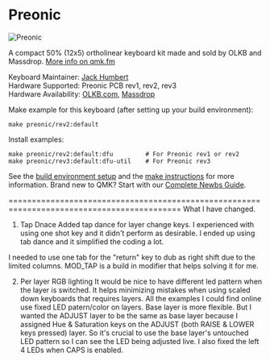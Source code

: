 Preonic
===

![Preonic](http://i.imgur.com/EDWQbB0.jpg)

A compact 50% (12x5) ortholinear keyboard kit made and sold by OLKB and Massdrop. [More info on qmk.fm](http://qmk.fm/preonic/)

Keyboard Maintainer: [Jack Humbert](https://github.com/jackhumbert)  
Hardware Supported: Preonic PCB rev1, rev2, rev3  
Hardware Availability: [OLKB.com](https://olkb.com/preonic/), [Massdrop](https://www.massdrop.com/buy/preonic-mechanical-keyboard?mode=guest_open)

Make example for this keyboard (after setting up your build environment):

    make preonic/rev2:default

Install examples:

    make preonic/rev2:default:dfu         # For Preonic rev1 or rev2
    make preonic/rev3:default:dfu-util    # For Preonic rev3

See the [build environment setup](https://docs.qmk.fm/#/getting_started_build_tools) and the [make instructions](https://docs.qmk.fm/#/getting_started_make_guide) for more information. Brand new to QMK? Start with our [Complete Newbs Guide](https://docs.qmk.fm/#/newbs).


===========================================================================================
What I have changed.

1) Tap Dnace
Added tap dance for layer change keys.  I experienced with using one shot key and it
didn't perform as desirable.  I ended up using tab dance and it simplified the coding a lot.

I needed to use one tab for the "return" key to dub as right shift due to the limited columns.
MOD_TAP is a build in modifier that helps solving it for me.

2) Per layer RGB lighting
It would be nice to have different led pattern when the layer is switched.  It helps minimizing mistakes
when using scaled down keyboards that requires layers.
All the examples I could find online use fixed LED patern/color on layers.  Base layer is more flexible.
But I wanted the ADJUST layer to be the same as base layer because I assigned Hue & Saturation keys on
the ADJUST (both RAISE & LOWER keys pressed) layer.  So it's crucial to use the base layer's untouched
LED pattern so I can see the LED being adjusted live.
I also fixed the left 4 LEDs when CAPS is enabled. 


